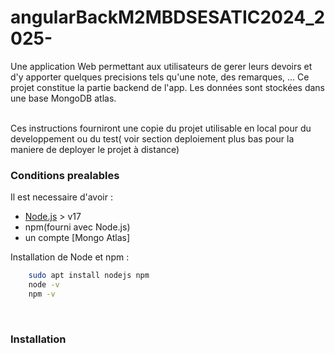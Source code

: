 # angularBackM2MBDSESATIC2024_2025-

Une application Web permettant aux utilisateurs de gerer leurs devoirs et d'y apporter quelques precisions tels qu'une note, des remarques, ...
Ce projet constitue la partie backend de l'app. Les données sont stockées dans une base MongoDB atlas.

<br>
Ces instructions fourniront une copie du projet utilisable en local pour du developpement ou du test( voir section deploiement plus bas pour la maniere de deployer le projet à distance)
<br>

### Conditions prealables

Il est necessaire d'avoir : 
- [Node.js](https://nodejs.org/en/) > v17
- npm(fourni avec Node.js)
- un compte [Mongo Atlas]

Installation de Node et npm : 
```bash
    sudo apt install nodejs npm
    node -v 
    npm -v 
```

<br>

### Installation 
